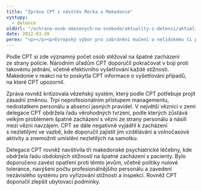 ```yaml
---
title: "Zpráva CPT z návštěv Řecka a Makedonie"
vystupy:
  - detence
oldUrl: "/ochrana-osob-omezenych-na-svobode/aktuality-z-detenci/aktuality-z-detenci-2012/zprava-cpt-z-navstev-recka-a-makedonie/"
date: 2012-03-20
perex: "<p></p><p>Evropský výbor pro zabránění mučení a nelidskému či ponižujícímu zacházení nebo trestání (CPT) vydal v lednu 2012 zprávy z návštěv Řecka, Moldávie a Makedonie. Závažná pochybení byla zjištěna zejména v Makedonii. </p>"
---
```


<!-- imported from the old website -->

<p>Podle CPT si zde významný počet osob stěžoval na špatné zacházení ze strany policie. Národním úřadům CPT doporučil pokračovat v boji proti takovému jednání, včetně efektivního vyšetřování každé stížnosti. Makedonie v reakci na to poskytla CPT informace o vyšetřování případů, na které CPT upozornil. </p><p>Zpráva rovněž kritizovala vězeňský systém, který podle CPT potřebuje projít zásadní změnou. Trpí neprofesionálním přístupem managementu, nedostatkem personálu a absencí jasných pravidel. V největší věznici v zemi delegace CPT obdržela řadu věrohodných tvrzení, podle kterých zůstává velkým problémem špatné zacházení s vězni ze strany personálu a násilí mezi vězni navzájem. CPT se dále negativně vyjádřil k zacházení s nezletilými ve vazbě, kde doporučil zajistit jim vzdělávání a volnočasové aktivity a znemožnit umístění nezletilých na samotku. </p><p>Delegace CPT rovněž navštívila tři makedonské psychiatrické léčebny, kde obdržela řadu obdobných stížností na špatné zacházení s pacienty. Bylo doporučeno zavést opatření proti těmto jevům, včetně politiky nulové tolerance, navýšení počtu profesionálnějšího personálu a zavedení nezávislého systému pro vyřizování stížností a inspekci. Rovněž CPT doporučil zlepšit ubytovací podmínky.</p>
